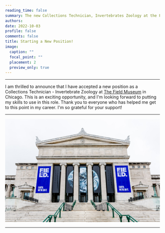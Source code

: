 ```yaml
--- 
reading_time: false
summary: The new Collections Technician, Invertebrates Zoology at the Field Museum
authors:
date: 2022-10-03
profile: false
comments: false
title: Starting a New Position!
image:
  caption: ""
  focal_point: ""
  placement: 2
  preview_only: true
---
```

---

I am thrilled to announce that I have accepted a new position as a Collections Technician - Invertebrate Zoology at [The Field Museum](https://www.fieldmuseum.org/) in 
Chicago. This is an exciting opportunity, and I'm looking forward to putting my skills to use in this role. Thank you to everyone who has 
helped me get to this point in my career. I'm so grateful for your support!

---
![fm](https://raw.githubusercontent.com/rosanafcunha/website_rosanafcunha/master/content/post/field/featured.jpeg "fm")

---
